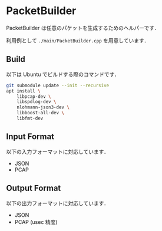 # PacketBuilder

PacketBuilder は任意のパケットを生成するためのヘルパーです．

利用例として `./main/PacketBuilder.cpp` を用意しています．

## Build

以下は Ubuntu でビルドする際のコマンドです．

```bash
git submodule update --init --recursive
apt install \
    libpcap-dev \
    libspdlog-dev \
    nlohmann-json3-dev \
    libboost-all-dev \
    libfmt-dev
```

## Input Format

以下の入力フォーマットに対応しています．

- JSON
- PCAP

## Output Format

以下の出力フォーマットに対応しています．

- JSON
- PCAP (usec 精度)
